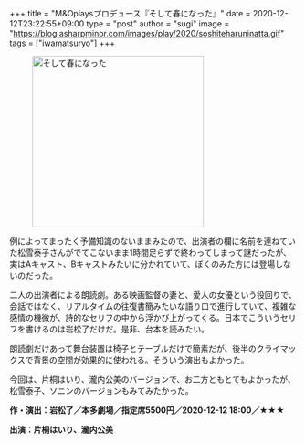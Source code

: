 +++
title = "M&Oplaysプロデュース『そして春になった』"
date = 2020-12-12T23:22:55+09:00
type = "post"
author = "sugi"
image = "https://blog.asharpminor.com/images/play/2020/soshiteharuninatta.gif"
tags = ["iwamatsuryo"]
+++
<figure class="alignleft"><img src="/images/play/2020/soshiteharuninatta.gif" alt="そして春になった" style="width: 300px !important;"></figure>

例によってまったく予備知識のないままみたので、出演者の欄に名前を連ねていた松雪泰子さんがでてこないまま1時間足らずで終わってしまって謎だったが、実はAキャスト、Bキャストみたいに分かれていて、ぼくのみた方には登場しないのだった。

二人の出演者による朗読劇。ある映画監督の妻と、愛人の女優という役回りで、会話ではなく、リアルタイムの往復書簡みたいな語り口で進行していて、複雑な感情の機微が、詩的なセリフの中から浮かび上がってくる。日本でこういうセリフを書けるのは岩松了だけだ。是非、台本を読みたい。

朗読劇だけあって舞台装置は椅子とテーブルだけで簡素だが、後半のクライマックスで背景の空間が効果的に使われる。そういう演出もよかった。

今回は、片桐はいり、瀧内公美のバージョンで、お二方ともとてもよかったが、松雪泰子、ソニンのバージョンもみてみたかった。

**作・演出：岩松了／本多劇場／指定席5500円／2020-12-12 18:00／★★★**

**出演：片桐はいり、瀧内公美**